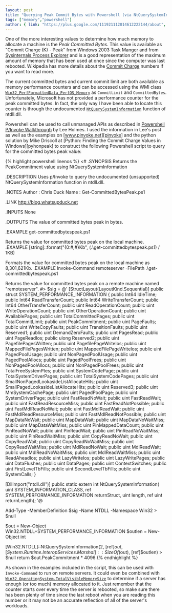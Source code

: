 ```yaml
---
layout: post
title: "Querying Peak Commit Bytes with Powershell (via NtQuerySystemInformation)"
tags: ["memory","powershell"]
author: { link: "https://plus.google.com/111921112014612222144/about", name: Chris Duck }
---
```

One of the more interesting values to determine how much memory to allocate a machine is the *Peak Committed Bytes*. This value is available as "Commit Charge (K) - Peak" from Windows 2003 Task Manger and from [Sysinternals Process Explorer][procexp] and is a good representation of the maximum amount of memory that has been used at once since the computer was last rebooted. Wikipedia has more details about the [Commit Charge][] numbers if you want to read more.

The current committed bytes and current commit limit are both available as memory performance counters and can be accessed using the WMI class [``Win32_PerfFormattedData_PerfOS_Memory``][perfosmemory] as ``CommitLimit`` and ``CommittedBytes``. Unfortunately, Microsoft has not provided a performance counter for the peak committed bytes. In fact, the only way I have been able to locate this counter is through the undocumented [``NtQuerySystemInformation``][querysysinfo] function of ntdll.dll.

Powershell can be used to call unmanaged APIs as described in [Powershell P/Invoke Walkthrough][holmes] by Lee Holmes. I used the information in Lee's post as well as the examples on [www.pinvoke.net][pinvoke] and the python solution by Mike Driscoll at [Python: Finding the Commit Charge Values in Windows][pyhonpeak] to construct the following Powershell script to query for the committed bytes peak value:

{% highlight powershell linenos %}
<# 
.SYNOPSIS 
    Returns the PeakCommitment value using NtQuerySystemInformation 

.DESCRIPTION 
    Uses p/Invoke to query the undocumented (unsupported) NtQuerySystemInformation 
    function in ntdll.dll. 

.NOTES 
    Author : Chris Duck 
    Name : Get-CommittedBytesPeak.ps1 
     
.LINK 
    http://blog.whatsupduck.net 
     
.INPUTS 
    None 
     
.OUTPUTS 
    The value of committed bytes peak in bytes. 

.EXAMPLE 
get-committedbytespeak.ps1 

Returns the value for committed bytes peak on the local machine. 
.EXAMPLE 
[string]::format("{0:#,#}Kb", (.\get-committedbytespeak.ps1) / 1KB) 

Formats the value for committed bytes peak on the local machine as 8,301,621Kb. 
.EXAMPLE 
Invoke-Command remoteserver -FilePath .\get-committedbytespeak.ps1 

Returns the value for committed bytes peak on a remote machine named "remoteserver". 
#> 
$sig = @' 
[StructLayout(LayoutKind.Sequential)] 
public struct SYSTEM_PERFORMANCE_INFORMATION { 
    public Int64 IdleTime; 
    public Int64 ReadTransferCount; 
    public Int64 WriteTransferCount; 
    public Int64 OtherTransferCount; 
    public uint ReadOperationCount; 
    public uint WriteOperationCount; 
    public uint OtherOperationCount; 
    public uint AvailablePages; 
    public uint TotalCommittedPages; 
    public uint TotalCommitLimit; 
    public uint PeakCommitment; 
    public uint PageFaults; 
    public uint WriteCopyFaults; 
    public uint TransitionFaults; 
    public uint Reserved1; 
    public uint DemandZeroFaults; 
    public uint PagesRead; 
    public uint PageReadIos; 
    public ulong Reserved2; 
    public uint PagefilePagesWritten; 
    public uint PagefilePageWriteIos; 
    public uint MappedFilePagesWritten; 
    public uint MappedFilePageWriteIos; 
    public uint PagedPoolUsage; 
    public uint NonPagedPoolUsage; 
    public uint PagedPoolAllocs; 
    public uint PagedPoolFrees; 
    public uint NonPagedPoolAllocs; 
    public uint NonPagedPoolFrees; 
    public uint TotalFreeSystemPtes; 
    public uint SystemCodePage; 
    public uint TotalSystemDriverPages; 
    public uint TotalSystemCodePages; 
    public uint SmallNonPagedLookasideListAllocateHits; 
    public uint SmallPagedLookasideListAllocateHits; 
    public uint Reserved3; 
    public uint MmSystemCachePage; 
    public uint PagedPoolPage; 
    public uint SystemDriverPage; 
    public uint FastReadNoWait; 
    public uint FastReadWait; 
    public uint FastReadResourceMiss; 
    public uint FastReadNotPossible; 
    public uint FastMdlReadNoWait; 
    public uint FastMdlReadWait; 
    public uint FastMdlReadResourceMiss; 
    public uint FastMdlReadNotPossible; 
    public uint MapDataNoWait; 
    public uint MapDataWait; 
    public uint MapDataNoWaitMiss; 
    public uint MapDataWaitMiss; 
    public uint PinMappedDataCount; 
    public uint PinReadNoWait; 
    public uint PinReadWait; 
    public uint PinReadNoWaitMiss; 
    public uint PinReadWaitMiss; 
    public uint CopyReadNoWait; 
    public uint CopyReadWait; 
    public uint CopyReadNoWaitMiss; 
    public uint CopyReadWaitMiss; 
    public uint MdlReadNoWait; 
    public uint MdlReadWait; 
    public uint MdlReadNoWaitMiss; 
    public uint MdlReadWaitMiss; 
    public uint ReadAheadIos; 
    public uint LazyWriteIos; 
    public uint LazyWritePages; 
    public uint DataFlushes; 
    public uint DataPages; 
    public uint ContextSwitches; 
    public uint FirstLevelTbFills; 
    public uint SecondLevelTbFills; 
    public uint SystemCalls; 
} 

[DllImport("ntdll.dll")] 
public static extern int NtQuerySystemInformation( 
    uint SYSTEM_INFORMATION_CLASS, 
    ref SYSTEM_PERFORMANCE_INFORMATION returnStruct, 
    uint length, 
    ref uint returnLength); 
'@ 

Add-Type -MemberDefinition $sig -Name NTDLL -Namespace Win32 > $null 

$out = New-Object Win32.NTDLL+SYSTEM_PERFORMANCE_INFORMATION 
$outlen = New-Object int 

[Win32.NTDLL]::NtQuerySystemInformation(2, [ref]$out, [System.Runtime.InteropServices.Marshal]::SizeOf($out), [ref]$outlen) > $null 
return $out.PeakCommitment * 4096
{% endhighlight %}

As shown in the examples included in the script, this can be used with ``Invoke-Command`` to run on remote servers. It could even be combined with [``Win32_OperatingSystem.TotalVisibleMemorySize``][win32os] to determine if a server has enough (or too much) memory allocated to it. Just remember that the counter starts over every time the server is rebooted, so make sure there has been plenty of time since the last reboot when you are reading this number or it may not be an accurate reflection of all of the server's workloads.

[procexp]: http://technet.microsoft.com/en-us/sysinternals/bb896653.aspx
[commit charge]: http://en.wikipedia.org/wiki/Commit_charge
[holmes]: http://www.leeholmes.com/blog/PowerShellPInvokeWalkthrough.aspx
[pinvoke]: http://www.pinvoke.net
[pythonpeak]: http://www.blog.pythonlibrary.org/2010/03/05/python-finding-the-commit-charge-values-in-windows/
[perfosmemory]: http://msdn.microsoft.com/en-us/library/aa394268(VS.85).aspx
[querysysinfo]: http://msdn.microsoft.com/en-us/library/ms724509(VS.85).aspx
[win32os]: http://msdn.microsoft.com/en-us/library/aa394239(VS.85).aspx